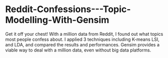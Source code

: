 # Reddit-Confessions---Topic-Modelling-With-Gensim
Get it off your chest! With a million data from Reddit, I found out what topics most people confess about.  I applied 3 techniques including K-means LSI,  and LDA, and compared the results and performances. Gensim provides a viable way to deal with a million data, even without big data platforms.
